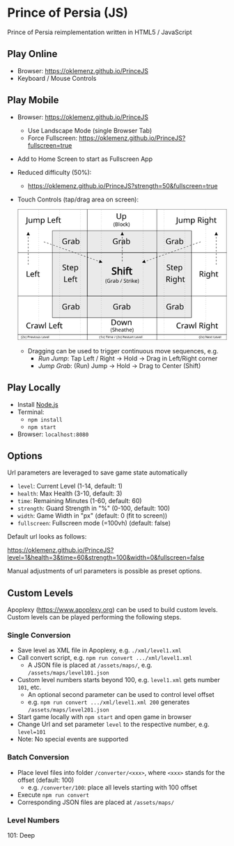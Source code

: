 # Prince of Persia (JS)

Prince of Persia reimplementation written in HTML5 / JavaScript

## Play Online

- Browser: https://oklemenz.github.io/PrinceJS
- Keyboard / Mouse Controls

## Play Mobile

- Browser: https://oklemenz.github.io/PrinceJS
  - Use Landscape Mode (single Browser Tab)
  - Force Fullscreen: https://oklemenz.github.io/PrinceJS?fullscreen=true
- Add to Home Screen to start as Fullscreen App
- Reduced difficulty (50%):
  - https://oklemenz.github.io/PrinceJS?strength=50&fullscreen=true
- Touch Controls (tap/drag area on screen):

  ![Mobile](assets/web/mobile.svg)

  - Dragging can be used to trigger continuous move sequences, e.g.
    - _Run Jump_: Tap Left / Right -> Hold -> Drag in Left/Right corner
    - _Jump Grab_: (Run) Jump -> Hold -> Drag to Center (Shift)

## Play Locally

- Install [Node.js](https://nodejs.org)
- Terminal:
  - `npm install`
  - `npm start`
- Browser: `localhost:8080`

## Options

Url parameters are leveraged to save game state automatically

- `level`: Current Level (1-14, default: 1)
- `health`: Max Health (3-10, default: 3)
- `time`: Remaining Minutes (1-60, default: 60)
- `strength`: Guard Strength in "%" (0-100, default: 100)
- `width`: Game Width in "px" (default: 0 (fit to screen))
- `fullscreen`: Fullscreen mode (=100vh) (default: false)

Default url looks as follows:

https://oklemenz.github.io/PrinceJS?level=1&health=3&time=60&strength=100&width=0&fullscreen=false

Manual adjustments of url parameters is possible as preset options.

## Custom Levels

Apoplexy (https://www.apoplexy.org) can be used to build custom levels.
Custom levels can be played performing the following steps.

### Single Conversion

- Save level as XML file in Apoplexy, e.g. `./xml/level1.xml`
- Call convert script, e.g. `npm run convert .../xml/level1.xml`
  - A JSON file is placed at `/assets/maps/`, e.g. `/assets/maps/level101.json`
- Custom level numbers starts beyond 100, e.g. `level1.xml` gets number `101`, etc.
  - An optional second parameter can be used to control level offset
  - e.g. `npm run convert .../xml/level1.xml 200` generates `/assets/maps/level201.json`
- Start game locally with `npm start` and open game in browser
- Change Url and set parameter `level` to the respective number, e.g. `level=101`
- Note: No special events are supported

### Batch Conversion

- Place level files into folder `/converter/<xxx>`, where `<xxx>` stands for the offset (default: 100)
  - e.g. `/converter/100`: place all levels starting with 100 offset
- Execute `npm run convert`
- Corresponding JSON files are placed at `/assets/maps/`

### Level Numbers

101: Deep
